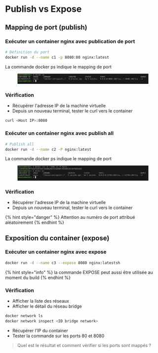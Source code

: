 # Publish vs Expose

## Mapping de port (publish)

### Exécuter un container nginx avec publication de port

```bash
# Définition du port
docker run -d --name c1 -p 8080:80 nginx:latest
```

La commande docker ps indique le mapping de port

<figure><img src="../.gitbook/assets/image (1).png" alt=""><figcaption></figcaption></figure>

### Vérification

* Récupérer l'adresse IP de la machine virtuelle
* Depuis un nouveau terminal, tester le curl vers le container

```bash
curl <Host IP>:8080
```

### Exécuter un container nginx avec publish all

```bash
# Publish all
docker run -d --name c2 -P nginx:latest
```

La commande docker ps indique le mapping de port

<figure><img src="../.gitbook/assets/image.png" alt=""><figcaption></figcaption></figure>

### Vérification

* Récupérer l'adresse IP de la machine virtuelle
* Depuis un nouveau terminal, tester le curl vers le container

{% hint style="danger" %}
Attention au numéro de port attribué aléatoirement
{% endhint %}

## Exposition du container (expose)

### Exécuter un container nginx avec expose

```bash
docker run -d --name c3 --expose 8080 nginx:latestsh
```

{% hint style="info" %}
la commande EXPOSE peut aussi être utilisée au moment du build
{% endhint %}

### Vérification

* Afficher la liste des réseaux
* Afficher le détail du réseau bridge&#x20;

```bash
docker network ls
docker network inspect <ID bridge network>
```

* Récupérer l'IP du container
* Tester la commande sur les ports 80 et 8080

> Quel est le résultat et comment vérifier si les ports sont mappés ?
